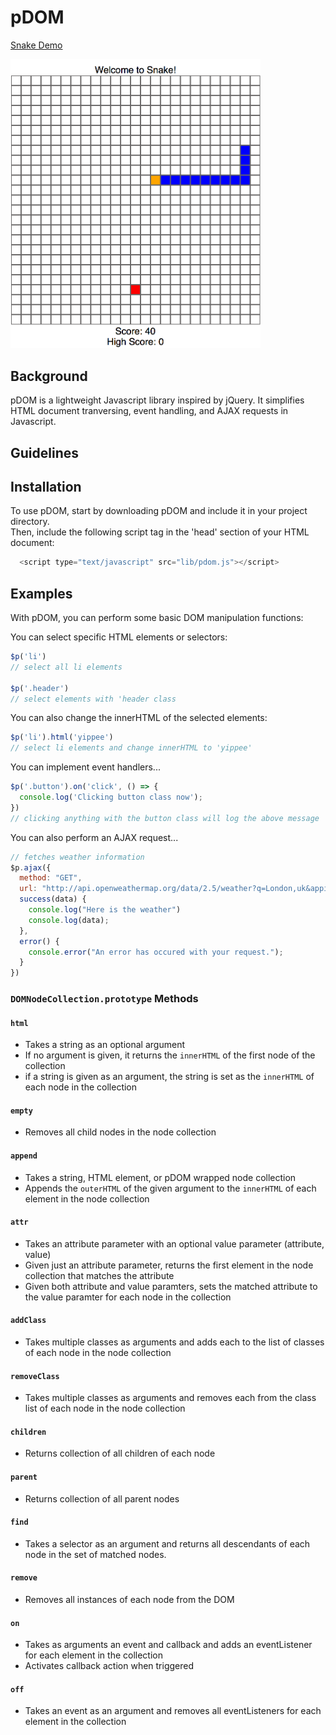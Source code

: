 # pDOM

[Snake Demo](http://www.philippark.us/pDOM)

<img src="assets/snake_screenshot.png" width="400">


## Background

pDOM is a lightweight Javascript library inspired by jQuery. It simplifies HTML document tranversing, event handling, and AJAX requests in Javascript.

## Guidelines

## Installation

To use pDOM, start by downloading pDOM and include it in your project directory.  
Then, include the following script tag in the 'head' section of your HTML document:

``` javascript
  <script type="text/javascript" src="lib/pdom.js"></script>
```

## Examples

With pDOM, you can perform some basic DOM manipulation functions:

You can select specific HTML elements or selectors:

``` javascript
$p('li')
// select all li elements

$p('.header')
// select elements with 'header class
```

You can also change the innerHTML of the selected elements:

``` javascript
$p('li').html('yippee')
// select li elements and change innerHTML to 'yippee'
```

You can implement event handlers...

``` javascript
$p('.button').on('click', () => {
  console.log('Clicking button class now');
})
// clicking anything with the button class will log the above message
```

You can also perform an AJAX request...

``` javascript
// fetches weather information
$p.ajax({
  method: "GET",
  url: "http://api.openweathermap.org/data/2.5/weather?q=London,uk&appid=bcb83c4b54aee8418983c2aff3073b3b",
  success(data) {
    console.log("Here is the weather")
    console.log(data);
  },
  error() {
    console.error("An error has occured with your request.");
  }
})
```

### `DOMNodeCollection.prototype` Methods

#### `html`
* Takes a string as an optional argument
* If no argument is given, it returns the `innerHTML` of the first node of the collection
* if a string is given as an argument, the string is set as the `innerHTML` of each node in the collection

#### `empty`
* Removes all child nodes in the node collection

#### `append`
* Takes a string, HTML element, or pDOM wrapped node collection
* Appends the `outerHTML` of the given argument to the `innerHTML` of each element in the node collection

#### `attr`
* Takes an attribute parameter with an optional value parameter (attribute, value)
* Given just an attribute parameter, returns the first element in the node collection that matches the attribute
* Given both attribute and value paramters, sets the matched attribute to the value paramter for each node in the collection

#### `addClass`
* Takes multiple classes as arguments and adds each to the list of classes of each node in the node collection

#### `removeClass`
* Takes multiple classes as arguments and removes each from the class list of each node in the node collection

#### `children`
* Returns collection of all children of each node

#### `parent`
* Returns collection of all parent nodes

#### `find`
* Takes a selector as an argument and returns all descendants of each node in the set of matched nodes.

#### `remove`
* Removes all instances of each node from the DOM

#### `on`
* Takes as arguments an event and callback and adds an eventListener for each element in the collection
* Activates callback action when triggered  

#### `off`
* Takes an event as an argument and removes all eventListeners for each element in the collection
